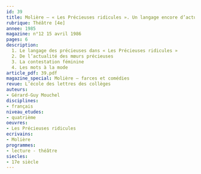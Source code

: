 ```yaml
---
id: 39
title: Molière – « Les Précieuses ridicules ». Un langage encore d’actualité
rubrique: Théâtre [4e]
annee: 1985
magazine: n°12 15 avril 1986
pages: 6
description: 
  1. Le langage des précieuses dans « Les Précieuses ridicules »
  2. De l’actualité des mœurs précieuses
  3. La contestation féminine
  4. Les mots à la mode
article_pdf: 39.pdf
magazine_special: Molière – farces et comédies
revue: L’école des lettres des collèges
auteurs:
- Gérard-Guy Mouchel
disciplines:
- français
niveau_etudes:
- quatrième
oeuvres:
- Les Précieuses ridicules
ecrivains:
- Molière
programmes:
- lecture - théâtre
siecles:
- 17e siècle
---
```

